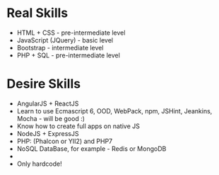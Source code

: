 # Real Skills
<ul>
    <li>HTML + CSS - pre-intermediate level</li>
    <li>JavaScript (JQuery) - basic level</li>
    <li>Bootstrap - intermediate level</li>
    <li>PHP + SQL - pre-intermediate level</li>
</ul>

# Desire Skills
<ul>
    <li>AngularJS + ReactJS</li>
    <li>Learn to use Ecmascript 6, OOD, WebPack, npm, JSHint, Jeankins, Mocha - will be good :)</li>
    <li>Know how to create full apps on native JS</li>
    <li>NodeJS + ExpressJS</li>
    <li>PHP: (Phalcon or YII2) and PHP7</li>
    <li>NoSQL DataBase, for example - Redis or MongoDB<li>
    <li>Only hardcode!</li>
</ul>